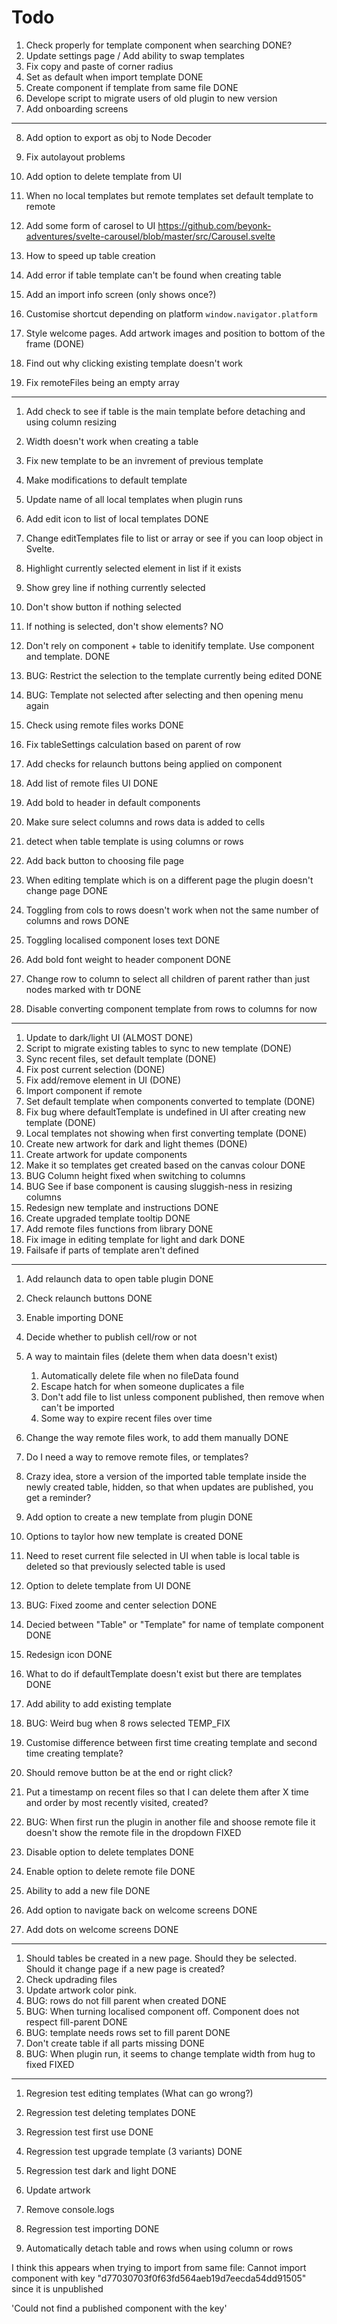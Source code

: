 # Todo

1. Check properly for template component when searching DONE?
2. Update settings page / Add ability to swap templates
3. Fix copy and paste of corner radius
4. Set as default when import template DONE
5. Create component if template from same file DONE
6. Develope script to migrate users of old plugin to new version
7. Add onboarding screens
---
8. Add option to export as obj to Node Decoder
9. Fix autolayout problems
10. Add option to delete template from UI
11. When no local templates but remote templates set default template to remote
12. Add some form of carosel to UI https://github.com/beyonk-adventures/svelte-carousel/blob/master/src/Carousel.svelte
13. How to speed up table creation
14. Add error if table template can't be found when creating table
15. Add an import info screen (only shows once?)
16. Customise shortcut depending on platform `window.navigator.platform`

1. Style welcome pages. Add artwork images and position to bottom of the frame (DONE)
2. Find out why clicking existing template doesn't work
3. Fix remoteFiles being an empty array


---

1. Add check to see if table is the main template before detaching and using column resizing
2. Width doesn't work when creating a table
3. Fix new template to be an invrement of previous template
3. Make modifications to default template
4. Update name of all local templates when plugin runs
5. Add edit icon to list of local templates DONE

1. Change editTemplates file to list or array or see if you can loop object in Svelte.
2. Highlight currently selected element in list if it exists
3. Show grey line if nothing currently selected
4. Don't show button if nothing selected
5. If nothing is selected, don't show elements? NO

1. Don't rely on component + table to idenitify template. Use component and template. DONE
2. BUG: Restrict the selection to the template currently being edited DONE
3. BUG: Template not selected after selecting and then opening menu again
4. Check using remote files works DONE
5. Fix tableSettings calculation based on parent of row
6. Add checks for relaunch buttons being applied on component
7. Add list of remote files UI DONE
8. Add bold to header in default components
9. Make sure select columns and rows data is added to cells
10. detect when table template is using columns or rows
11. Add back button to choosing file page




1. When editing template which is on a different page the plugin doesn't change page DONE
2. Toggling from cols to rows doesn't work when not the same number of columns and rows DONE
3. Toggling localised component loses text DONE
4. Add bold font weight to header component DONE
5. Change row to column to select all children of parent rather than just nodes marked with tr DONE

1. Disable converting component template from rows to columns for now

---

1. Update to dark/light UI (ALMOST DONE)
2. Script to migrate existing tables to sync to new template (DONE)
3. Sync recent files, set default template (DONE)
4. Fix post current selection (DONE)
5. Fix add/remove element in UI (DONE)
6. Import component if remote
7. Set default template when components converted to template (DONE)
8. Fix bug where defaultTemplate is undefined in UI after creating new template (DONE)
9. Local templates not showing when first converting template (DONE)
10. Create new artwork for dark and light themes (DONE)
11. Create artwork for update components
12. Make it so templates get created based on the canvas colour DONE
13. BUG Column height fixed when switching to columns
14. BUG See if base component is causing sluggish-ness in resizing columns
15. Redesign new template and instructions DONE
16. Create upgraded template tooltip DONE
17. Add remote files functions from library DONE
18. Fix image in editing template for light and dark DONE
19. Failsafe if parts of template aren't defined

---

1. Add relaunch data to open table plugin DONE
2. Check relaunch buttons DONE
3. Enable importing DONE
4. Decide whether to publish cell/row or not
5. A way to maintain files (delete them when data doesn't exist)
    1. Automatically delete file when no fileData found
    2. Escape hatch for when someone duplicates a file
    3. Don't add file to list unless component published, then remove when can't be imported
    4. Some way to expire recent files over time
6. Change the way remote files work, to add them manually DONE
7. Do I need a way to remove remote files, or templates?
8. Crazy idea, store a version of the imported table template inside the newly created table, hidden, so that when updates are published, you get a reminder?
9. Add option to create a new template from plugin DONE
10. Options to taylor how new template is created DONE
11. Need to reset current file selected in UI when table is local table is deleted so that previously selected table is used
12. Option to delete template from UI DONE
13. BUG: Fixed zoome and center selection DONE
14. Decied between "Table" or "Template" for name of template component DONE
15. Redesign icon DONE
16. What to do if defaultTemplate doesn't exist but there are templates DONE
17. Add ability to add existing template
18. BUG: Weird bug when 8 rows selected TEMP_FIX
19. Customise difference between first time creating template and second time creating template?
22. Should remove button be at the end or right click?


1. Put a timestamp on recent files so that I can delete them after X time and order by most recently visited, created?
2. BUG: When first run the plugin in another file and shoose remote file it doesn't show the remote file in the dropdown FIXED
3. Disable option to delete templates DONE
4. Enable option to delete remote file DONE
5. Ability to add a new file DONE

20. Add option to navigate back on welcome screens DONE
21. Add dots on welcome screens DONE

---

1. Should tables be created in a new page. Should they be selected. Should it change page if a new page is created?
2. Check updrading files
3. Update artwork color pink.
4. BUG: rows do not fill parent when created DONE
5. BUG: When turning localised component off. Component does not respect fill-parent DONE
6. BUG: template needs rows set to fill parent DONE
7. Don't create table if all parts missing DONE
8. BUG: When plugin run, it seems to change template width from hug to fixed FIXED

---

1. Regresion test editing templates (What can go wrong?)
2. Regression test deleting templates DONE
3. Regression test first use DONE
4. Regression test upgrade template (3 variants) DONE
5. Regression test dark and light DONE
6. Update artwork
7. Remove console.logs
8. Regression test importing DONE

1. Automatically detach table and rows when using column or rows



I think this appears when trying to import from same file:
Cannot import component with key "d77030703f0f63fd564aeb19d7eecda54dd91505" since it is unpublished

'Could not find a published component with the key'

